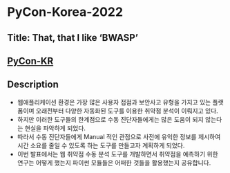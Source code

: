# PyCon-Korea-2022

## Title: That, that I like ‘BWASP’
## [PyCon-KR](https://2022.pycon.kr/program/talks/13)

## Description
- 웹애플리케이션 환경은 가장 많은 사용자 접점과 보안사고 유형을 가지고 있는 플랫폼이며 오래전부터 다양한 자동화된 도구를 이용한 취약점 분석이 이뤄지고 있다. 
- 하지만 이러한 도구들의 한계점으로 수동 진단자들에게는 많은 도움이 되지 않는다는 현실을 파악하게 되었다. 
- 따라서 수동 진단자들에게 Manual 적인 관점으로 사전에 유익한 정보를 제시하여 시간 소요를 줄일 수 있도록 하는 도구를 만들고자 계획하게 되었다.
- 이번 발표에서는 웹 취약점 수동 분석 도구를 개발하면서 취약점을 예측하기 위한 연구는 어떻게 했는지 파이썬 모듈들은 어떠한 것들을 활용했는지 공유합니다.
